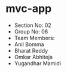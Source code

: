 # mvc-app

- Section No: 02  
- Group No: 06 
- Team Members:
- Anil Bomma
- Bharat Reddy
- Omkar Abhiteja
- Yugandhar Mamidi

